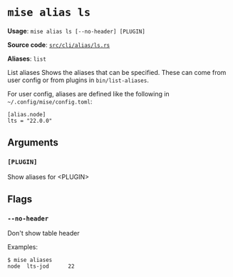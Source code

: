 # `mise alias ls`

**Usage**: `mise alias ls [--no-header] [PLUGIN]`

**Source code**: [`src/cli/alias/ls.rs`](https://github.com/jdx/mise/blob/main/src/cli/alias/ls.rs)

**Aliases**: `list`

List aliases
Shows the aliases that can be specified.
These can come from user config or from plugins in `bin/list-aliases`.

For user config, aliases are defined like the following in `~/.config/mise/config.toml`:

    [alias.node]
    lts = "22.0.0"

## Arguments

### `[PLUGIN]`

Show aliases for &lt;PLUGIN>

## Flags

### `--no-header`

Don't show table header

Examples:

    $ mise aliases
    node  lts-jod      22
